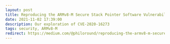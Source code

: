 ```yaml
---
layout: post
title: Reproducing the ARMv8-M Secure Stack Pointer Software Vulnerability (CVE-2020-16273)
date: 2021-11-02 17:39:00
description: Our exploration of CVE-2020-16273
tags: security, ARMv8-M
redirect: https://medium.com/@philoround/reproducing-the-armv8-m-secure-stack-pointer-software-vulnerability-cve-2020-16273-a6b3967ed9a5
---
```

